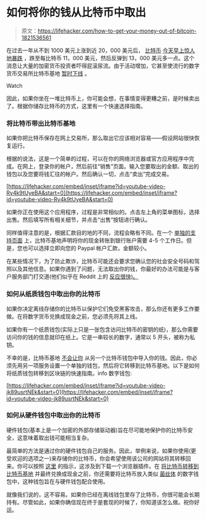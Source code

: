 # 如何将你的钱从比特币中取出

> 原文：<https://lifehacker.com/how-to-get-your-money-out-of-bitcoin-1821536561>

在过去一年从不到 1000 美元上涨到近 20，000 美元后， [比特币](https://lifehacker.com/only-buy-bitcoin-if-youre-ready-to-lose-it-1820006087) [今天早上惊人地暴跌](https://gizmodo.com/bitcoin-crashed-and-took-the-whole-market-down-with-it-1821529613#_ga=2.139600755.1129508123.1513736573-1167719708.1504278915) ，跌至每比特币 11，000 美元，然后反弹到 13，000 美元多一点。这个消息让大量的加密货币投资者吓得屁滚尿流。由于活动增加，它甚至使流行的数字货币交易所比特币基地 [暂时下线](https://www.theverge.com/2017/12/22/16810614/coinbase-trading-buy-sell-unavailable-bitcoin-price-drop) 。

Watch

因此，如果你坐在一堆比特币上，你可能会想，在事情变得更糟之前，是时候卖出了。根据你储存比特币的方式，这里有一个快速选择指南。

### 将比特币带出比特币基地

如果你把比特币保存在网上交易所，那么取出它应该相对容易——假设网站很快恢复运行。

根据的说法，这是一个简单的过程，可以在你的网络浏览器或官方应用程序中完成。在网上，登录你的帐户，然后前往“销售”页面。输入您要取出的金额、取出的钱包以及您要将钱汇往的帐户。然后确认一切，点击“卖出”完成交易。

 [https://lifehacker.com/embed/inset/iframe?id=youtube-video-Ry4k9tUyeBA&start=0](https://lifehacker.com/embed/inset/iframe?id=youtube-video-Ry4k9tUyeBA&start=0) 

如果你正在使用这个应用程序，过程是非常相似的。点击左上角的菜单图标，选择出售。然后填写所有相关细节，并点击“出售”按钮进行确认。

同样值得注意的是，根据汇款目的地的不同，流程会略有不同。在一个 [单独的支持页面](https://support.coinbase.com/customer/en/portal/articles/1148716) 上，比特币基地声明将你的现金转账到银行账户需要 4-5 个工作日。但是，您也可以选择立即向您的 Paypal 帐户汇款，金额较小。

在某些情况下，为了防止欺诈，比特币可能还会要求您确认您的社会安全号码和驾照以及其他信息。如果你遇到了问题，无法取出你的钱，你最好的办法可能是与客户服务部门打交道(他们似乎在 Reddit 上的 [反应很快)。](https://www.reddit.com/r/CoinBase/comments/6amza1/cant_withdraw_funds/?st=jbi8fg4y&sh=8550e95b)

### 如何从纸质钱包中取出你的比特币

如果你决定离线存储你的比特币以保护它们免受黑客攻击，那么你还有更多工作要做。在将数字货币兑换成现金之前，您必须先将其上线。

如果你有一个纸质钱包(实际上只是一张包含访问比特币的密钥的纸)，那么你需要访问你的钱的信息就印在纸上。它是一串较长的数字，通常以 5 开头，被称为私钥。

不幸的是，比特币基地 [不会让你](https://support.coinbase.com/customer/en/portal/articles/2285419-how-do-i-import-an-existing-wallet-) 从另一个比特币钱包中导入你的钱。因此，你必须先用另一项服务设置一个单独的钱包，然后将它转移到比特币基地。以下是如何将纸质钱包转移到区块链的快速指南。info 数字钱包:

 [https://lifehacker.com/embed/inset/iframe?id=youtube-video-jk89usrtNEk&start=0](https://lifehacker.com/embed/inset/iframe?id=youtube-video-jk89usrtNEk&start=0) 

### 如何从硬件钱包中取出你的比特币

硬件钱包(基本上是一个加密的外部存储驱动器)旨在尽可能地保护你的比特币安全，这意味着取出钱可能相当复杂。

最简单的方法是通过你的硬件钱包自己的服务。因此，举例来说，如果你使用(更受欢迎的选项之一)来存储你的比特币，你会希望使用该公司的网站将其转移回来。你可以按照 [这里](https://www.coindesk.com/sponsored-content/walkthrough-trezor-bitcoin-wallet-by-satoshilabs/) 的指示，这涉及到下载一个浏览器插件。在 [将比特币转移到比特币基地](https://www.reddit.com/r/BitcoinBeginners/comments/5cx1q9/how_do_i_move_my_bitcoins_from_my_mobile_mycelium/?st=jbi9mbkc&sh=7925e87f) 并最终兑换成现金之前，你还需要将比特币放入类似 [菌丝体](https://wallet.mycelium.com/) 的数字钱包中，这种钱包旨在与硬件钱包配合使用。

就像我们说的，这不容易。如果你已经在离线钱包里存了比特币，你很可能会长期持有。尽管如此，如果你确信现在终于是套现的时候了，你知道该怎么做。祝你好运。